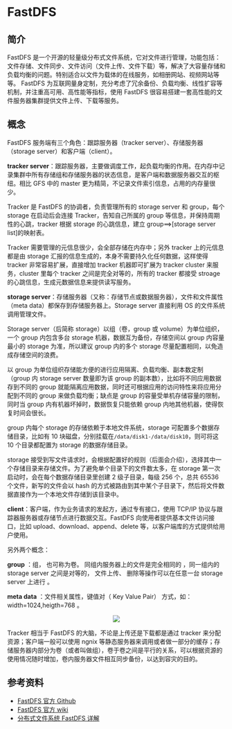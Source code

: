 # FastDFS

## 简介

FastDFS 是一个开源的轻量级分布式文件系统，它对文件进行管理，功能包括：文件存储、文件同步、文件访问（文件上传、文件下载）等，解决了大容量存储和负载均衡的问题。特别适合以文件为载体的在线服务，如相册网站、视频网站等等。
FastDFS 为互联网量身定制，充分考虑了冗余备份、负载均衡、线性扩容等机制，并注重高可用、高性能等指标，使用 FastDFS 很容易搭建一套高性能的文件服务器集群提供文件上传、下载等服务。

## 概念

FastDFS 服务端有三个角色：跟踪服务器（tracker server）、存储服务器（storage server）和客户端（client）。

**tracker server**：跟踪服务器，主要做调度工作，起负载均衡的作用。在内存中记录集群中所有存储组和存储服务器的状态信息，是客户端和数据服务器交互的枢纽。相比 GFS 中的 master 更为精简，不记录文件索引信息，占用的内存量很少。

Tracker 是 FastDFS 的协调者，负责管理所有的 storage server 和 group，每个 storage 在启动后会连接 Tracker，告知自己所属的 group 等信息，并保持周期性的心跳，tracker 根据 storage 的心跳信息，建立 group==>[storage server list]的映射表。

Tracker 需要管理的元信息很少，会全部存储在内存中；另外 tracker 上的元信息都是由 storage 汇报的信息生成的，本身不需要持久化任何数据，这样使得 tracker 非常容易扩展，直接增加 tracker 机器即可扩展为 tracker cluster 来服务，cluster 里每个 tracker 之间是完全对等的，所有的 tracker 都接受 stroage 的心跳信息，生成元数据信息来提供读写服务。

**storage server**：存储服务器（又称：存储节点或数据服务器），文件和文件属性（meta data）都保存到存储服务器上。Storage server 直接利用 OS 的文件系统调用管理文件。

Storage server（后简称 storage）以组（卷，group 或 volume）为单位组织，一个 group 内包含多台 storage 机器，数据互为备份，存储空间以 group 内容量最小的 storage 为准，所以建议 group 内的多个 storage 尽量配置相同，以免造成存储空间的浪费。

以 group 为单位组织存储能方便的进行应用隔离、负载均衡、副本数定制（group 内 storage server 数量即为该 group 的副本数），比如将不同应用数据存到不同的 group 就能隔离应用数据，同时还可根据应用的访问特性来将应用分配到不同的 group 来做负载均衡；缺点是 group 的容量受单机存储容量的限制，同时当 group 内有机器坏掉时，数据恢复只能依赖 group 内地其他机器，使得恢复时间会很长。

group 内每个 storage 的存储依赖于本地文件系统，storage 可配置多个数据存储目录，比如有 10 块磁盘，分别挂载在`/data/disk1-/data/disk10`，则可将这 10 个目录都配置为 storage 的数据存储目录。

storage 接受到写文件请求时，会根据配置好的规则（后面会介绍），选择其中一个存储目录来存储文件。为了避免单个目录下的文件数太多，在 storage 第一次启动时，会在每个数据存储目录里创建 2 级子目录，每级 256 个，总共 65536 个文件，新写的文件会以 hash 的方式被路由到其中某个子目录下，然后将文件数据直接作为一个本地文件存储到该目录中。

**client**：客户端，作为业务请求的发起方，通过专有接口，使用 TCP/IP 协议与跟踪器服务器或存储节点进行数据交互。FastDFS 向使用者提供基本文件访问接口，比如 upload、download、append、delete 等，以客户端库的方式提供给用户使用。

另外两个概念：

**group** ：组， 也可称为卷。 同组内服务器上的文件是完全相同的 ，同一组内的 storage server 之间是对等的， 文件上传、 删除等操作可以在任意一台 storage server 上进行 。

**meta data** ：文件相关属性，键值对（ Key Value Pair） 方式，如：width=1024,heigth=768 。

<div align="center"><img src="http://www.ityouknow.com/assets/images/2018/fastdfs/fastdfs_arch.png"/></div>





Tracker 相当于 FastDFS 的大脑，不论是上传还是下载都是通过 tracker 来分配资源；客户端一般可以使用 ngnix 等静态服务器来调用或者做一部分的缓存；存储服务器内部分为卷（或者叫做组），卷于卷之间是平行的关系，可以根据资源的使用情况随时增加，卷内服务器文件相互同步备份，以达到容灾的目的。

## 参考资料

- [FastDFS 官方 Github](https://github.com/happyfish100/fastdfs)
- [FastDFS 官方 wiki](https://github.com/happyfish100/fastdfs/wiki)
- [分布式文件系统 FastDFS 详解](https://www.cnblogs.com/ityouknow/p/8240976.html)
